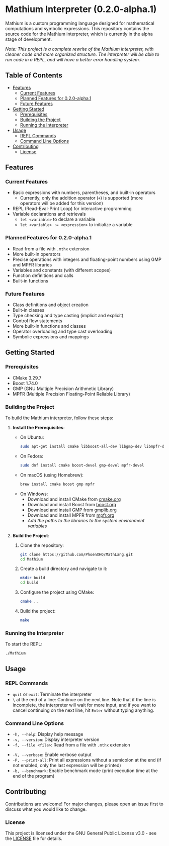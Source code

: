 # Mathium Interpreter (0.2.0-alpha.1)

Mathium is a custom programming language designed for mathematical computations and symbolic expressions. This repository contains the source code for the Mathium interpreter, which is currently in the alpha stage of development.

_Note: This project is a complete rewrite of the Mathium interpreter, with cleaner code and more organized structure. The interpreter will be able to run code in a REPL, and will have a better error handling system._

## Table of Contents
- [Features](#features)
	- [Current Features](#current-features)
	- [Planned Features for 0.2.0-alpha.1](#planned-features-for-020-alpha1)
	- [Future Features](#future-features)
- [Getting Started](#getting-started)
	- [Prerequisites](#prerequisites)
	- [Building the Project](#building-the-project)
	- [Running the Interpreter](#running-the-interpreter)
- [Usage](#usage)
	- [REPL Commands](#repl-commands)
	- [Command Line Options](#command-line-options)
- [Contributing](#contributing)
	- [License](#license)

## Features

### Current Features
- Basic expressions with numbers, parentheses, and built-in operators
	- Currently, only the addition operator (`+`) is supported (more operators will be added for this version)
- REPL (Read-Eval-Print Loop) for interactive programming
- Variable declarations and retrievals
	- `let <variable>` to declare a variable
	- `let <variable> := <expression>` to initialize a variable

### Planned Features for 0.2.0-alpha.1
- Read from a file with `.mthx` extension
- More built-in operators
- Precise operations with integers and floating-point numbers using GMP and MPFR libraries
- Variables and constants (with different scopes)
- Function definitions and calls
- Built-in functions

### Future Features
- Class definitions and object creation
- Built-in classes
- Type checking and type casting (implicit and explicit)
- Control flow statements
- More built-in functions and classes
- Operator overloading and type cast overloading
- Symbolic expressions and mappings

## Getting Started

### Prerequisites
- CMake 3.29.7
- Boost 1.74.0
- GMP (GNU Multiple Precision Arithmetic Library)
- MPFR (Multiple Precision Floating-Point Reliable Library)

### Building the Project

To build the Mathium interpreter, follow these steps:

1. **Install the Prerequisites**:
	- On Ubuntu:
		```sh
		sudo apt-get install cmake libboost-all-dev libgmp-dev libmpfr-dev
		```
	- On Fedora:
		```sh
		sudo dnf install cmake boost-devel gmp-devel mpfr-devel
		```
	- On macOS (using Homebrew):
		```sh
		brew install cmake boost gmp mpfr
		```
	- On Windows:
		- Download and install CMake from [cmake.org](https://cmake.org/download/)
		- Download and install Boost from [boost.org](https://www.boost.org/users/download/)
		- Download and install GMP from [gmplib.org](https://gmplib.org/)
		- Download and install MPFR from [mpfr.org](https://www.mpfr.org/)
		- _Add the paths to the libraries to the system environment variables_

2. **Build the Project**:
	1. Clone the repository:
		```sh
		git clone https://github.com/PhoenXHO/MathLang.git
		cd Mathium
		```

	2. Create a build directory and navigate to it:
		```sh
		mkdir build
		cd build
		```

	3. Configure the project using CMake:
		```sh
		cmake ..
		```

	4. Build the project:
		```sh
		make
		```

### Running the Interpreter
To start the REPL:
```sh
./Mathium
```

<!-- Not yet implemented -->
<!--To run a Mathium script:
```sh
./Mathium -f <script.mthx>
```-->

## Usage

### REPL Commands
- `quit` or `exit`: Terminate the interpreter
- `\` at the end of a line: Continue on the next line. Note that if the line is incomplete, the interpreter will wait for more input, and if you want to cancel continuing on the next line, hit `Enter` without typing anything.

### Command Line Options
- `-h, --help`: Display help message
- `-v, --version`: Display interpreter version
- `-f, --file <file>`: Read from a file with `.mthx` extension
<!--- `-D, --dev`: Enable debug mode-->
- `-V, --verbose`: Enable verbose output
- `-P, --print-all`: Print all expressions without a semicolon at the end (if not enabled, only the last expression will be printed)
- `-b, --benchmark`: Enable benchmark mode (print execution time at the end of the program)

## Contributing
Contributions are welcome! For major changes, please open an issue first to discuss what you would like to change.

### License
This project is licensed under the GNU General Public License v3.0 - see the [LICENSE](LICENSE) file for details.